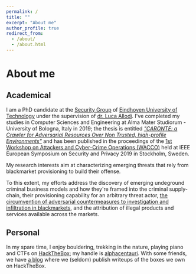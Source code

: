 ```yaml
---
permalink: /
title: ""
excerpt: "About me"
author_profile: true
redirect_from: 
  - /about/
  - /about.html
---
```


About me
======

Academical
------

I am a PhD candidate at the [Security Group](https://security1.win.tue.nl) of [Eindhoven University of Technology](https://www.tue.nl) under the supervision of [dr. Luca Allodi](https://lallodi.github.io/). I've completed my studies in Computer Sciences and Engineering at Alma Mater Studiorum - University of Bologna, Italy in 2019; the thesis is entitled [_"CARONTE: a Crawler for Adversarial Resources Over Non Trusted, high-profile Environments"_](https://ieeexplore.ieee.org/abstract/document/8802484) and has been published in the proceedings of the [1st Workshop on Attackers and Cyber-Crime Operations (WACCO)](https://www.wacco-workshop.eu/past/2019/index.html) held at IEEE European Symposium on Security and Privacy 2019 in Stockholm, Sweden.

My research interests aim at characterizing emerging threats that rely from blackmarket provisioning to build their offense. 

To this extent, my efforts address the discovery of emerging undeground criminal business models and how they're framed into the criminal supply-chain, their provisioning capability for an arbitrary threat actor, [the circumvention of adversarial countermeasures to investigation and infiltration in blackmarkets](https://ieeexplore.ieee.org/abstract/document/8802484), and the attribution of illegal products and services available across the markets. 

Personal
------

In my spare time, I enjoy bouldering, trekking in the nature, playing piano and CTFs on [HackTheBox](https://www.hackthebox.eu); my handle is [alphacentauri](https://www.hackthebox.eu/home/users/profile/11532). With some friends, we have [a blog](https://highwaytoroot.github.io) where we (seldom) publish writeups of the boxes we own on HackTheBox.